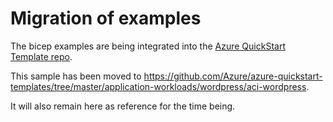 # Migration of examples

The bicep examples are being integrated into the [Azure QuickStart Template repo](https://github.com/Azure/azure-quickstart-templates).

This sample has been moved to https://github.com/Azure/azure-quickstart-templates/tree/master/application-workloads/wordpress/aci-wordpress.

It will also remain here as reference for the time being.
